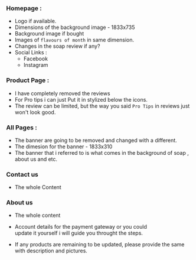 ### Homepage :
* Logo if available.
* Dimensions of the background image - 1833x735
* Background image if bought
* Images of `flavours of month` in same dimension.
* Changes in the soap review if any?
* Social Links : 
    * Facebook 
    * Instagram 

### Product Page :
* I have completely removed the reviews
* For Pro tips i can just Put it in stylized below the
    icons.
* The review can be limited, but the way you said 
    `Pro Tips` in reviews just won't look good.

### All Pages : 
* The banner are going to be removed and changed with 
    a different.
* The dimesion for the banner - 1833x310 
* The banner that i referred to is what comes in 
    the background of soap , about us and etc.

### Contact us

* The whole Content

### About us 

* The whole content

* Account details for the payment gateway or you could      
    update it yourself i will guide you throught the steps.

* If any products are remaining to be updated, please
    provide the same with description and pictures.
